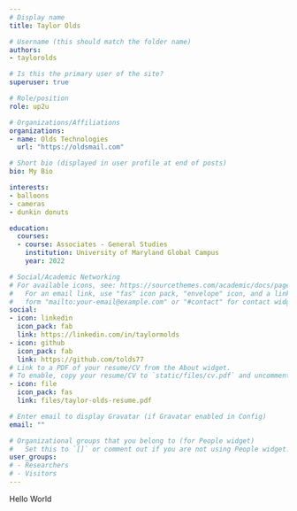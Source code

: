 ```yaml
---
# Display name
title: Taylor Olds

# Username (this should match the folder name)
authors:
- taylorolds

# Is this the primary user of the site?
superuser: true

# Role/position
role: up2u

# Organizations/Affiliations
organizations:
- name: Olds Technologies
  url: "https://oldsmail.com"

# Short bio (displayed in user profile at end of posts)
bio: My Bio

interests:
- balloons 
- cameras
- dunkin donuts

education:
  courses:
  - course: Associates - General Studies
    institution: University of Maryland Global Campus
    year: 2022

# Social/Academic Networking
# For available icons, see: https://sourcethemes.com/academic/docs/page-builder/#icons
#   For an email link, use "fas" icon pack, "envelope" icon, and a link in the
#   form "mailto:your-email@example.com" or "#contact" for contact widget.
social:
- icon: linkedin
  icon_pack: fab
  link: https://linkedin.com/in/taylormolds
- icon: github
  icon_pack: fab
  link: https://github.com/tolds77
# Link to a PDF of your resume/CV from the About widget.
# To enable, copy your resume/CV to `static/files/cv.pdf` and uncomment the lines below.
- icon: file
  icon_pack: fas
  link: files/taylor-olds-resume.pdf

# Enter email to display Gravatar (if Gravatar enabled in Config)
email: ""

# Organizational groups that you belong to (for People widget)
#   Set this to `[]` or comment out if you are not using People widget.
user_groups:
# - Researchers
# - Visitors
---
```


Hello World
